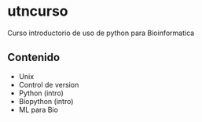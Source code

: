 # utncurso
Curso introductorio de uso de python para Bioinformatica

## Contenido

- Unix
- Control de version
- Python (intro)
- Biopython (intro)
- ML para Bio
